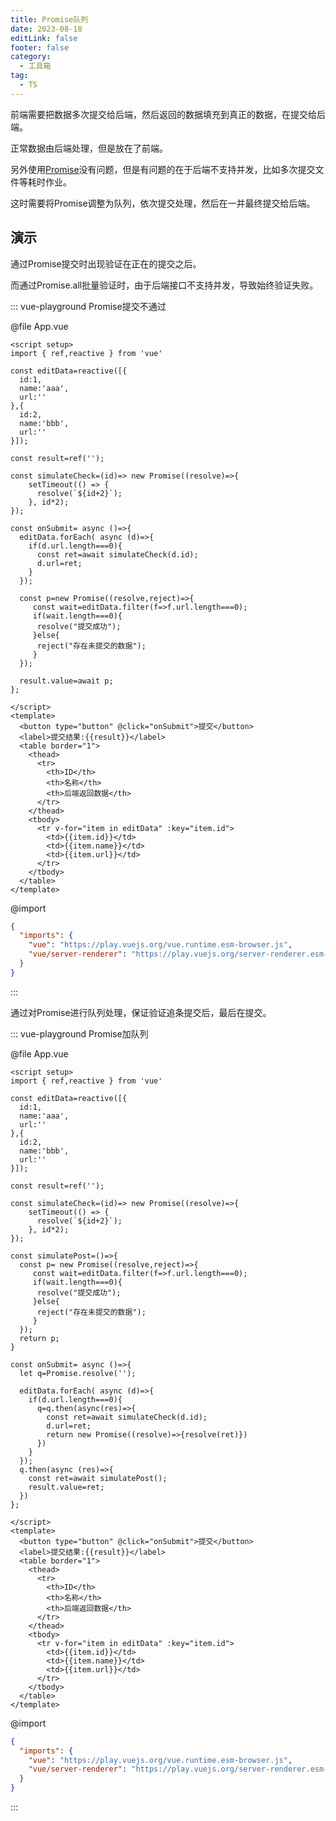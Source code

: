 ```yaml
---
title: Promise队列
date: 2023-08-18
editLink: false
footer: false
category:
  - 工具箱
tag:
  - TS
---
```


前端需要把数据多次提交给后端，然后返回的数据填充到真正的数据，在提交给后端。

正常数据由后端处理，但是放在了前端。

另外使用[Promise](https://developer.mozilla.org/zh-CN/docs/Web/JavaScript/Reference/Global_Objects/Promise)没有问题，但是有问题的在于后端不支持并发，比如多次提交文件等耗时作业。

这时需要将Promise调整为队列，依次提交处理，然后在一并最终提交给后端。

## 演示

通过Promise提交时出现验证在正在的提交之后。

而通过Promise.all批量验证时，由于后端接口不支持并发，导致始终验证失败。

::: vue-playground Promise提交不通过

@file App.vue

```vue
<script setup>
import { ref,reactive } from 'vue'

const editData=reactive([{
  id:1,
  name:'aaa',
  url:''
},{
  id:2,
  name:'bbb',
  url:''
}]);

const result=ref('');

const simulateCheck=(id)=> new Promise((resolve)=>{
    setTimeout(() => {
      resolve(`${id+2}`);
    }, id*2);
});

const onSubmit= async ()=>{
  editData.forEach( async (d)=>{
    if(d.url.length===0){
      const ret=await simulateCheck(d.id);
      d.url=ret;
    }
  });

  const p=new Promise((resolve,reject)=>{
     const wait=editData.filter(f=>f.url.length===0);
     if(wait.length===0){
      resolve("提交成功");
     }else{
      reject("存在未提交的数据");
     }
  });

  result.value=await p;
};

</script>
<template>
  <button type="button" @click="onSubmit">提交</button>
  <label>提交结果:{{result}}</label>
  <table border="1">
    <thead>
      <tr>
        <th>ID</th>
        <th>名称</th>
        <th>后端返回数据</th>
      </tr>
    </thead>
    <tbody>
      <tr v-for="item in editData" :key="item.id">
        <td>{{item.id}}</td>
        <td>{{item.name}}</td>
        <td>{{item.url}}</td>
      </tr>
    </tbody>
  </table>
</template>
```

@import

```json
{
  "imports": {
    "vue": "https://play.vuejs.org/vue.runtime.esm-browser.js",
    "vue/server-renderer": "https://play.vuejs.org/server-renderer.esm-browser.js"
  }
}
```

:::

通过对Promise进行队列处理，保证验证追条提交后，最后在提交。

::: vue-playground Promise加队列

@file App.vue

```vue
<script setup>
import { ref,reactive } from 'vue'

const editData=reactive([{
  id:1,
  name:'aaa',
  url:''
},{
  id:2,
  name:'bbb',
  url:''
}]);

const result=ref('');

const simulateCheck=(id)=> new Promise((resolve)=>{
    setTimeout(() => {
      resolve(`${id+2}`);
    }, id*2);
});

const simulatePost=()=>{
  const p= new Promise((resolve,reject)=>{
     const wait=editData.filter(f=>f.url.length===0);
     if(wait.length===0){
      resolve("提交成功");
     }else{
      reject("存在未提交的数据");
     }
  });
  return p;
}

const onSubmit= async ()=>{
  let q=Promise.resolve('');

  editData.forEach( async (d)=>{
    if(d.url.length===0){
      q=q.then(async(res)=>{
        const ret=await simulateCheck(d.id);
        d.url=ret;
        return new Promise((resolve)=>{resolve(ret)})
      })
    }
  });
  q.then(async (res)=>{
    const ret=await simulatePost();
    result.value=ret;
  })
};

</script>
<template>
  <button type="button" @click="onSubmit">提交</button>
  <label>提交结果:{{result}}</label>
  <table border="1">
    <thead>
      <tr>
        <th>ID</th>
        <th>名称</th>
        <th>后端返回数据</th>
      </tr>
    </thead>
    <tbody>
      <tr v-for="item in editData" :key="item.id">
        <td>{{item.id}}</td>
        <td>{{item.name}}</td>
        <td>{{item.url}}</td>
      </tr>
    </tbody>
  </table>
</template>

```

@import

```json
{
  "imports": {
    "vue": "https://play.vuejs.org/vue.runtime.esm-browser.js",
    "vue/server-renderer": "https://play.vuejs.org/server-renderer.esm-browser.js"
  }
}
```

:::
